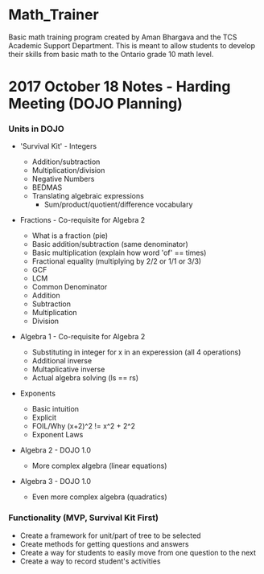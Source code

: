 # Math_Trainer
Basic math training program created by Aman Bhargava and the TCS Academic Support Department. This is meant to allow students to develop their skills from basic math to the Ontario grade 10 math level.


# 2017 October 18 Notes - Harding Meeting (DOJO Planning)

### Units in DOJO

* 'Survival Kit' - Integers
	* Addition/subtraction
	* Multiplication/division
	* Negative Numbers
	* BEDMAS
	* Translating algebraic expressions
		* Sum/product/quotient/difference vocabulary

* Fractions - Co-requisite for Algebra 2
	* What is a fraction (pie)
	* Basic addition/subtraction (same denominator)
	* Basic multiplication (explain how word 'of' == times)
	* Fractional equality (multiplying by 2/2 or 1/1 or 3/3)
	* GCF
	* LCM
	* Common Denominator
	* Addition
	* Subtraction
	* Multiplication
	* Division

* Algebra 1 - Co-requisite for Algebra 2
	* Substituting in integer for x in an experession (all 4 operations)
	* Additional inverse
	* Multaplicative inverse
	* Actual algebra solving (ls == rs)

* Exponents
	* Basic intuition
	* Explicit
	* FOIL/Why (x+2)^2 != x^2 + 2^2
	* Exponent Laws

* Algebra 2 - DOJO 1.0
	* More complex algebra (linear equations)

* Algebra 3 - DOJO 1.0
	* Even more complex algebra (quadratics)

### Functionality (MVP, Survival Kit First)

* Create a framework for unit/part of tree to be selected
* Create methods for getting questions and answers
* Create a way for students to easily move from one question to the next
* Create a way to record student's activities
